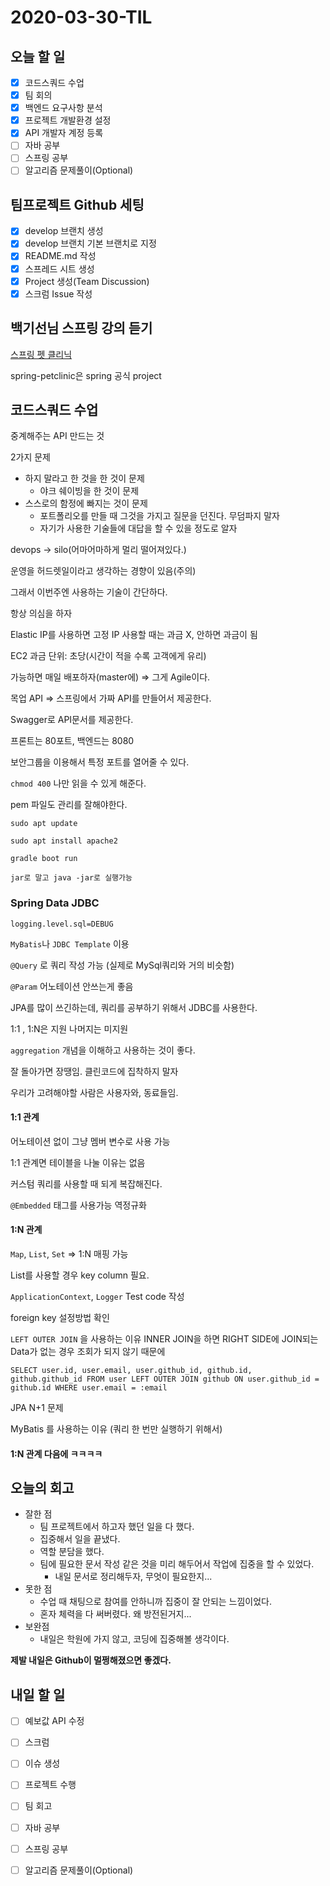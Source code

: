 # 2020-03-30-TIL

## 오늘 할 일

- [x] 코드스쿼드 수업
- [x] 팀 회의
- [x] 백엔드 요구사항 분석
- [x] 프로젝트 개발환경 설정
- [x] API 개발자 계정 등록
- [ ] 자바 공부
- [ ] 스프링 공부
- [ ] 알고리즘 문제풀이(Optional)

## 팀프로젝트 Github 세팅

- [x] develop 브랜치 생성
- [x] develop 브랜치 기본 브랜치로 지정
- [x] README.md 작성
- [x] 스프레드 시트 생성
- [x] Project 생성(Team Discussion)
- [x] 스크럼 Issue 작성

## 백기선님 스프링 강의 듣기

[스프링 펫 클리닉]()

spring-petclinic은 spring 공식 project 

## 코드스쿼드 수업

중계해주는 API 만드는 것

2가지 문제

- 하지 말라고 한 것을 한 것이 문제
  - 야크 쉐이빙을 한 것이 문제
- 스스로의 함정에 빠지는 것이 문제
  - 포트폴리오를 만들 때 그것을 가지고 질문을 던진다. 무덤파지 말자
  - 자기가 사용한 기술들에 대답을 할 수 있을 정도로 알자

devops → silo(어마어마하게 멀리 떨어져있다.)

운영을 허드렛일이라고 생각하는 경향이 있음(주의)

그래서 이번주엔 사용하는 기술이 간단하다.

항상 의심을 하자

Elastic IP를 사용하면 고정 IP 사용할 때는 과금 X, 안하면 과금이 됨

EC2 과금 단위: 초당(시간이 적을 수록 고객에게 유리)

가능하면 매일 배포하자(master에) ⇒ 그게 Agile이다.

목업 API ⇒ 스프링에서 가짜 API를 만들어서 제공한다.

Swagger로 API문서를 제공한다.

프론트는 80포트, 백엔드는 8080

보안그룹을 이용해서 특정 포트를 열어줄 수 있다.

`chmod 400` 나만 읽을 수 있게 해준다.

pem 파일도 관리를 잘해야한다.

`sudo apt update`

`sudo apt install apache2`

`gradle boot run`

`jar로 말고 java -jar로 실행가능`

### Spring Data JDBC

`logging.level.sql=DEBUG`

`MyBatis`나 `JDBC Template` 이용

`@Query` 로 쿼리 작성 가능 (실제로 MySql쿼리와 거의 비슷함)

`@Param` 어노테이션 안쓰는게 좋음

JPA를 많이 쓰긴하는데, 쿼리를 공부하기 위해서 JDBC를 사용한다.

1:1 , 1:N은 지원 나머지는 미지원

`aggregation` 개념을 이해하고 사용하는 것이 좋다.

잘 돌아가면 장땡임. 클린코드에 집착하지 말자

우리가 고려해야할 사람은 사용자와, 동료들임.

#### 1:1 관계

어노테이션 없이 그냥 멤버 변수로 사용 가능

1:1 관계면 테이블을 나눌 이유는 없음

커스텀 쿼리를 사용할 때 되게 복잡해진다.

`@Embedded` 태그를 사용가능 역정규화

#### 1:N 관계

`Map`, `List`, `Set` ⇒ 1:N 매핑 가능

List를 사용할 경우 key column 필요.



`ApplicationContext`, `Logger` Test code 작성

foreign key 설정방법 확인



`LEFT OUTER JOIN` 을 사용하는 이유 INNER JOIN을 하면 RIGHT SIDE에 JOIN되는 Data가 없는 경우 조회가 되지 않기 때문에



`SELECT user.id, user.email, user.github_id, github.id, github.github_id FROM user LEFT OUTER JOIN github ON user.github_id = github.id WHERE user.email = :email`



JPA N+1 문제



MyBatis 를 사용하는 이유 (쿼리 한 번만 실행하기 위해서)

#### 1:N 관계 다음에 ㅋㅋㅋㅋ

## 오늘의 회고

- 잘한 점
  - 팀 프로젝트에서 하고자 했던 일을 다 했다.
  - 집중해서 일을 끝냈다.
  - 역할 분담을 했다.
  - 팀에 필요한 문서 작성 같은 것을 미리 해두어서 작업에 집중을 할 수 있었다.
    - 내일 문서로 정리해두자, 무엇이 필요한지...
- 못한 점
  - 수업 때 채팅으로 참여를 안하니까 집중이 잘 안되는 느낌이었다.
  - 혼자 체력을 다 써버렸다. 왜 방전된거지...
- 보완점
  - 내일은 학원에 가지 않고, 코딩에 집중해볼 생각이다.

**제발 내일은 Github이 멀쩡해졌으면 좋겠다.**

## 내일 할 일

- [ ] 예보값 API 수정
- [ ] 스크럼
- [ ] 이슈 생성
- [ ] 프로젝트 수행
- [ ] 팀 회고
- [ ] 자바 공부
- [ ] 스프링 공부
- [ ] 알고리즘 문제풀이(Optional)

